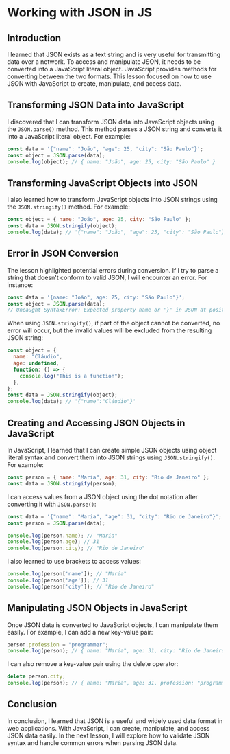 # Working with JSON in JS

## Introduction
I learned that JSON exists as a text string and is very useful for transmitting data over a network. To access and manipulate JSON, it needs to be converted into a JavaScript literal object. JavaScript provides methods for converting between the two formats. This lesson focused on how to use JSON with JavaScript to create, manipulate, and access data.

## Transforming JSON Data into JavaScript
I discovered that I can transform JSON data into JavaScript objects using the `JSON.parse()` method. This method parses a JSON string and converts it into a JavaScript literal object. For example:

```javascript
const data = '{"name": "João", "age": 25, "city": "São Paulo"}';
const object = JSON.parse(data);
console.log(object); // { name: "João", age: 25, city: "São Paulo" }
```

## Transforming JavaScript Objects into JSON
I also learned how to transform JavaScript objects into JSON strings using the `JSON.stringify()` method. For example:

```javascript
const object = { name: "João", age: 25, city: "São Paulo" };
const data = JSON.stringify(object);
console.log(data); // '{"name": "João", "age": 25, "city": "São Paulo"}'
```

## Error in JSON Conversion
The lesson highlighted potential errors during conversion. If I try to parse a string that doesn't conform to valid JSON, I will encounter an error. For instance:

```javascript
const data = '{name: "João", age: 25, city: "São Paulo"}';
const object = JSON.parse(data);
// Uncaught SyntaxError: Expected property name or '}' in JSON at position 1
```

When using `JSON.stringify()`, if part of the object cannot be converted, no error will occur, but the invalid values will be excluded from the resulting JSON string:

```javascript
const object = {
  name: "Cláudio",
  age: undefined,
  function: () => {
    console.log("This is a function");
  },
};
const data = JSON.stringify(object);
console.log(data); // '{"name":"Cláudio"}'
```

## Creating and Accessing JSON Objects in JavaScript
In JavaScript, I learned that I can create simple JSON objects using object literal syntax and convert them into JSON strings using `JSON.stringify()`. For example:

```javascript
const person = { name: "Maria", age: 31, city: "Rio de Janeiro" };
const data = JSON.stringify(person);
```

I can access values from a JSON object using the dot notation after converting it with `JSON.parse()`:

```javascript
const data = '{"name": "Maria", "age": 31, "city": "Rio de Janeiro"}';
const person = JSON.parse(data);

console.log(person.name); // "Maria"
console.log(person.age); // 31
console.log(person.city); // "Rio de Janeiro"
```

I also learned to use brackets to access values:

```javascript
console.log(person['name']); // "Maria"
console.log(person['age']); // 31
console.log(person['city']); // "Rio de Janeiro"
```

## Manipulating JSON Objects in JavaScript
Once JSON data is converted to JavaScript objects, I can manipulate them easily. For example, I can add a new key-value pair:

```javascript
person.profession = "programmer";
console.log(person); // { name: "Maria", age: 31, city: "Rio de Janeiro", profession: "programmer" }
```

I can also remove a key-value pair using the delete operator:

```javascript
delete person.city;
console.log(person); // { name: "Maria", age: 31, profession: "programmer" }
```

## Conclusion
In conclusion, I learned that JSON is a useful and widely used data format in web applications. With JavaScript, I can create, manipulate, and access JSON data easily. In the next lesson, I will explore how to validate JSON syntax and handle common errors when parsing JSON data.